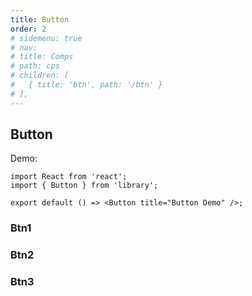 ```yaml
---
title: Button
order: 2
# sidemenu: true
# nav:
# title: Comps
# path: cps
# children: [
#   { title: 'btn', path: '/btn' }
# ],
---
```


## Button

Demo:

```tsx
import React from 'react';
import { Button } from 'library';

export default () => <Button title="Button Demo" />;
```

### Btn1

<code src="@/components/frontend/Button/Btn1/index.tsx" compact="true" desc="按钮1引入"></code>

### Btn2

<code src="@/components/frontend/Button/Btn2/index.tsx" compact="true" desc="按钮2引入"></code>

### Btn3

<code src="@/components/frontend/Button/Btn3/index.tsx" compact="true" desc="按钮3引入"></code>
